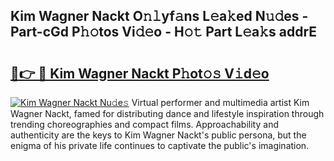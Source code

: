 ## Kim Wagner Nackt O𝚗𝚕yf𝚊ns L𝚎a𝚔ed N𝚞𝚍es - Part-cGd P𝚑𝚘tos Vi𝚍𝚎o - H𝚘𝚝 Part L𝚎a𝚔s addrE

# <h2><a href="http://kfd8g6t.oniu.top/?m=Kim+Wagner+Nackt">🔗👉 🔴 Kim Wagner Nackt P𝚑ot𝚘𝚜 V𝚒d𝚎o</a></h2>

[![Kim Wagner Nackt Nu𝚍e𝚜](https://i.imgur.com/0qMVB7G.gif)](http://kfd8g6t.oniu.top/?m=Kim+Wagner+Nackt)
Virtual performer and multimedia artist Kim Wagner Nackt, famed for distributing dance and lifestyle inspiration through trending choreographies and compact films. Approachability and authenticity are the keys to Kim Wagner Nackt's public persona, but the enigma of his private life continues to captivate the public's imagination.  
